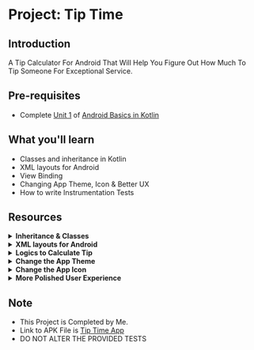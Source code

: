 Project: Tip Time
==================================


Introduction
------------

A Tip Calculator For Android That Will Help You Figure Out How Much To Tip Someone For Exceptional Service. 


Pre-requisites
--------------

- Complete [Unit 1](https://developer.android.com/courses/android-basics-kotlin/unit-1) of [Android Basics in Kotlin](https://developer.android.com/courses/android-basics-kotlin/course)


What you'll learn
--------------

- Classes and inheritance in Kotlin
- XML layouts for Android
- View Binding
- Changing App Theme, Icon & Better UX
- How to write Instrumentation Tests


Resources
---------------

<details>
    <summary><b>Inheritance & Classes</b></summary>
  
- [Inheritance (Example)](https://play.kotlinlang.org/byExample/01_introduction/07_Inheritance)
- [Classes](https://kotlinlang.org/docs/classes.html)
- [Constructors](https://kotlinlang.org/docs/classes.html#constructors)
</details>

<details>
    <summary><b>XML layouts for Android</b></summary>
  
- [TextView](https://developer.android.com/reference/kotlin/android/widget/TextView)
- [EditText](https://developer.android.com/reference/kotlin/android/widget/EditText)
- [Specify the input method type](https://developer.android.com/training/keyboard-input/style)
- [Radio Buttons guide](https://developer.android.com/guide/topics/ui/controls/radiobutton)
- [RadioButton](https://developer.android.com/reference/kotlin/android/widget/RadioButton)
- [RadioGroup](https://developer.android.com/reference/kotlin/android/widget/RadioGroup)
- [Switch](https://developer.android.com/reference/kotlin/android/widget/Switch)
- [ConstraintLayout](https://developer.android.com/reference/androidx/constraintlayout/widget/ConstraintLayout)
</details>

<details>
  <summary><b>Logics to Calculate Tip</b></summary>
  
- [Double](https://kotlinlang.org/api/latest/jvm/stdlib/kotlin/-double/) data type in Kotlin
- [Numeric data types](https://kotlinlang.org/docs/reference/basic-types.html#numbers) in Kotlin
- [Null Safety](https://kotlinlang.org/docs/reference/null-safety.html) in Kotlin
- [App Manifest](https://developer.android.com/guide/topics/manifest/manifest-intro)
- [View binding](https://developer.android.com/topic/libraries/view-binding)
- [NumberFormat.getCurrencyInstance()](https://developer.android.com/reference/java/text/NumberFormat#getCurrencyInstance(java.util.Locale))
- [string parameters](https://developer.android.com/guide/topics/resources/string-resource#formatting-strings)
- [testing](https://developer.android.com/training/testing)
- [Logcat](https://developer.android.com/studio/debug/am-logcat)
- [Analyze a stack trace](https://developer.android.com/studio/debug/stacktraces)
</details>

<details>
  <summary><b>Change the App Theme</b></summary>
  
- [The color system](https://material.io/design/color/the-color-system.html)
- [Dark theme](https://material.io/design/color/dark-theme.html)
- [Android Styling: Themes vs Styles](https://medium.com/androiddevelopers/android-styling-themes-vs-styles-ebe05f917578)
- [Android Styling: Common Theme Attributes](https://medium.com/androiddevelopers/android-styling-common-theme-attributes-8f7c50c9eaba)
- [Setting up a Material Components theme for Android](https://medium.com/over-engineering/setting-up-a-material-components-theme-for-android-fbf7774da739)
- [Tip on dark theme](https://twitter.com/crafty/status/1149667104812982274)
- [WebAIM Contrast Checker](https://webaim.org/resources/contrastchecker/)
- [Material Component Themes](https://material.io/develop/android/docs/getting-started) (see step 4)
- [Material Theming with MDC](https://medium.com/androiddevelopers/material-theming-with-mdc-color-860dbba8ce2f)
- [Dark Theme with MDC](https://medium.com/androiddevelopers/dark-theme-with-mdc-4c6fc357d956)
- [Android Styling: Common Theme Attributes](https://medium.com/androiddevelopers/android-styling-common-theme-attributes-8f7c50c9eaba)
</details>

<details>
  <summary><b>Change the App Icon</b></summary>
  
- [Design guidelines on Android icons](https://material.io/design/platform-guidance/android-icons.html#keyline-shapes)
- [Adaptive Icons](https://developer.android.com/guide/practices/ui_guidelines/icon_design_adaptive)
- [Understanding Android Adaptive Icons](https://medium.com/google-design/understanding-android-adaptive-icons-cee8a9de93e2)
- [Designing Adaptive Icons](https://medium.com/google-design/designing-adaptive-icons-515af294c783)
- [Implementing Adaptive Icons](https://medium.com/androiddevelopers/implementing-adaptive-icons-1e4d1795470e)
- [Adaptive Icon Playground app](https://github.com/nickbutcher/AdaptiveIconPlayground)
- [Create Adaptive and Legacy Launcher icons](https://developer.android.com/studio/write/image-asset-studio#create-adaptive)
- [Supporting different pixel densities](https://developer.android.com/training/multiscreen/screendensities#TaskProvideAltBmp)
- [Put app icons in mipmap directories](https://developer.android.com/training/multiscreen/screendensities#mipmap)
- [Vector Drawables Overview](https://developer.android.com/guide/topics/graphics/vector-drawable-resources)
- [VectorDrawable class](https://developer.android.com/reference/kotlin/android/graphics/drawable/VectorDrawable)
</details>

<details>
  <summary><b>More Polished User Experience</b></summary>
  
- [Text fields](https://material.io/develop/android/components/text-fields)
- [*Selection controls: switches*](https://material.io/develop/android/components/switches)
- [Material Icons](https://material.io/resources/icons/?style=baseline)
- [Typography Theming](https://material.io/develop/android/theming/typography)
- [Gravity](https://developer.android.com/reference/android/view/Gravity)
- [Make your Android App Accessible](https://developer.android.com/courses/pathways/make-your-android-app-accessible)
</details>


Note
----

- This Project is Completed by Me.
- Link to APK File is [Tip Time App](https://github.com/noobshubham/TipTime/releases/download/v1.0/Tip.Time.apk)
- DO NOT ALTER THE PROVIDED TESTS
